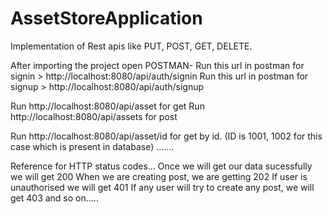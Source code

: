 # AssetStoreApplication
Implementation of Rest apis like PUT, POST, GET, DELETE. 


After importing the project open POSTMAN-
Run this url in postman for signin > http://localhost:8080/api/auth/signin
Run this url in postman for signup > http://localhost:8080/api/auth/signup

Run http://localhost:8080/api/asset for get
Run http://localhost:8080/api/assets for post

Run http://localhost:8080/api/asset/id for get by id. (ID is 1001, 1002 for this case which is present in database)
.......


Reference for HTTP status codes...
Once we will get our data sucessfully we will get 200
When we are creating post, we are getting 202
If user is unauthorised we will get 401
If any user will try to create any post, we will get 403 
and so on.....
